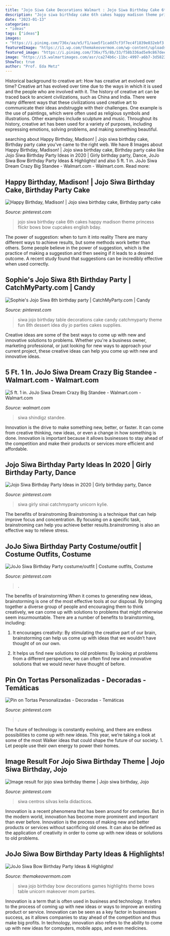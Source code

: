 ```yaml
---
title: "Jojo Siwa Cake Decorations Walmart : Jojo Siwa Birthday Cake 6th Cakes Happy Madison Theme Princess Flickr Bows Bow Cupcakes English Bday"
description: "Jojo siwa birthday cake 6th cakes happy madison theme princess flickr bows bow cupcakes english bday"
date: "2023-01-13"
categories:
- "ideas"
tags: ["ideas"]
images:
- "https://i.pinimg.com/736x/aa/e5/f1/aae5f1cadd7cf3f7ec4f1839e032ebf3.jpg"
featuredImage: "https://i1.wp.com/themakeovermom.com/wp-content/uploads/2017/11/web_DSC0088.jpg?resize=3264%2C4928&amp;ssl=1"
featured_image: "https://i.pinimg.com/736x/f5/8b/33/f58b336ad5e9c867deeb0192d7cdc8ee.jpg"
image: "https://i5.walmartimages.com/asr/ca274b6c-11bc-4997-a6b7-3d582321d3d1.3d949d1c20fe60e2ab479ea10ed1b80b.jpeg"
ShowToc: true
author: "Prof. Eda Metz"
---
```



Historical background to creative art: How has creative art evolved over time?
Creative art has evolved over time due to the ways in which it is used and the people who are involved with it. The history of creative art can be traced back to ancient civilizations, such as China and India. There were many different ways that these civilizations used creative art to communicate their ideas andstruggle with their challenges. One example is the use of paintings, which were often used as religious symbols and illustrations. Other examples include sculpture and music. Throughout its history, creative art has been used for a variety of purposes, including expressing emotions, solving problems, and making something beautiful.

	

		
searching about Happy Birthday, Madison! | Jojo siwa birthday cake, Birthday party cake you've came to the right web. We have 8 Images about Happy Birthday, Madison! | Jojo siwa birthday cake, Birthday party cake like Jojo Siwa Birthday Party Ideas in 2020 | Girly birthday party, Dance, JoJo Siwa Bow Birthday Party Ideas &amp; Highlights! and also 5 ft. 1 in. JoJo Siwa Dream Crazy Big Standee - Walmart.com - Walmart.com. Read more:
		
    
## Happy Birthday, Madison! | Jojo Siwa Birthday Cake, Birthday Party Cake

<img loading=lazy src="https://i.pinimg.com/736x/ed/49/49/ed4949fec6060611a13fe69761aefe31.jpg" onerror="this.onerror=null;this.src='https://tse1.mm.bing.net/th?id=OIP.cPXYiMtr5jW8KYrg1RUfLwHaLG&amp;pid=15.1';" alt="Happy Birthday, Madison! | Jojo siwa birthday cake, Birthday party cake">

_Source: pinterest.com_

>jojo siwa birthday cake 6th cakes happy madison theme princess flickr bows bow cupcakes english bday. 

	

The power of suggestion: when to turn it into reality
There are many different ways to achieve results, but some methods work better than others. Some people believe in the power of suggestion, which is the practice of making a suggestion and then seeing if it leads to a desired outcome. A recent study found that suggestions can be incredibly effective when used correctly.

    
## Sophie&#039;s Jojo Siwa 8th Birthday Party | CatchMyParty.com | Candy

<img loading=lazy src="https://i.pinimg.com/736x/f5/8b/33/f58b336ad5e9c867deeb0192d7cdc8ee.jpg" onerror="this.onerror=null;this.src='https://tse3.mm.bing.net/th?id=OIP.4aDo9rxhfFIgO2LL0wHiJAHaLE&amp;pid=15.1';" alt="Sophie&#039;s Jojo Siwa 8th birthday party | CatchMyParty.com | Candy">

_Source: pinterest.com_

>siwa jojo birthday table decorations cake candy catchmyparty theme fun 8th dessert idea diy jo parties cakes supplies. 

	

Creative ideas are some of the best ways to come up with new and innovative solutions to problems. Whether you're a business owner, marketing professional, or just looking for new ways to approach your current project, these creative ideas can help you come up with new and innovative ideas.

    
## 5 Ft. 1 In. JoJo Siwa Dream Crazy Big Standee - Walmart.com - Walmart.com

<img loading=lazy src="https://i5.walmartimages.com/asr/ca274b6c-11bc-4997-a6b7-3d582321d3d1.3d949d1c20fe60e2ab479ea10ed1b80b.jpeg" onerror="this.onerror=null;this.src='https://tse4.mm.bing.net/th?id=OIP.aa1HBORngzLdyk5MCpb0KgHaHa&amp;pid=15.1';" alt="5 ft. 1 in. JoJo Siwa Dream Crazy Big Standee - Walmart.com - Walmart.com">

_Source: walmart.com_

>siwa shindigz standee. 

	

Innovation is the drive to make something new, better, or faster. It can come from creative thinking, new ideas, or even a change in how something is done. Innovation is important because it allows businesses to stay ahead of the competition and make their products or services more efficient and affordable.

    
## Jojo Siwa Birthday Party Ideas In 2020 | Girly Birthday Party, Dance

<img loading=lazy src="https://i.pinimg.com/736x/aa/e5/f1/aae5f1cadd7cf3f7ec4f1839e032ebf3.jpg" onerror="this.onerror=null;this.src='https://tse1.mm.bing.net/th?id=OIP.UZ8smtYoxepd8r3YZy0VVAHaJ3&amp;pid=15.1';" alt="Jojo Siwa Birthday Party Ideas in 2020 | Girly birthday party, Dance">

_Source: pinterest.com_

>siwa girly sinai catchmyparty unicorn kylie. 

	

The benefits of brainstroming
Brainstroming is a technique that can help improve focus and concentration. By focusing on a specific task, brainstroming can help you achieve better results.brainstroming is also an effective way to relieve stress.

    
## JoJo Siwa Birthday Party Costume/outfit | Costume Outfits, Costume

<img loading=lazy src="https://i.pinimg.com/originals/a6/3b/35/a63b3513968b7776c5440f33ab72d1ed.jpg" onerror="this.onerror=null;this.src='https://tse3.mm.bing.net/th?id=OIP.Us6Ho3HOM8dOTwksjlUXDQHaHU&amp;pid=15.1';" alt="JoJo Siwa Birthday Party costume/outfit | Costume outfits, Costume">

_Source: pinterest.com_

>. 

	

The benefits of brainstorming
When it comes to generating new ideas, brainstorming is one of the most effective tools at our disposal. By bringing together a diverse group of people and encouraging them to think creatively, we can come up with solutions to problems that might otherwise seem insurmountable.
There are a number of benefits to brainstorming, including:

1. It encourages creativity: By stimulating the creative part of our brain, brainstorming can help us come up with ideas that we wouldn’t have thought of on our own.

2. It helps us find new solutions to old problems: By looking at problems from a different perspective, we can often find new and innovative solutions that we would never have thought of before.


    
## Pin On Tortas Personalizadas - Decoradas - Temáticas

<img loading=lazy src="https://i.pinimg.com/736x/14/cb/d1/14cbd1a56d57ec0a23bb30fe0d99fd1c.jpg" onerror="this.onerror=null;this.src='https://tse2.mm.bing.net/th?id=OIP.7_-U60Q-x2VkfC_pS8N6IQHaJQ&amp;pid=15.1';" alt="Pin on Tortas Personalizadas - Decoradas - Temáticas">

_Source: pinterest.com_

>. 

	

The future of technology is constantly evolving, and there are endless possibilities to come up with new ideas. This year, we’re taking a look at some of the most Walker ideas that could shape the future of our society. 1. Let people use their own energy to power their homes.

    
## Image Result For Jojo Siwa Birthday Theme | Jojo Siwa Birthday, Jojo

<img loading=lazy src="https://i.pinimg.com/originals/53/ae/0a/53ae0a2b4604f084d91ede9ee65a9208.jpg" onerror="this.onerror=null;this.src='https://tse1.mm.bing.net/th?id=OIP.Qv_FRluFhn7GAUvUAryxpgHaJ4&amp;pid=15.1';" alt="Image result for jojo siwa birthday theme | Jojo siwa birthday, Jojo">

_Source: pinterest.com_

>siwa centros silvas keila didacticos. 

	

Innovation is a recent phenomena that has been around for centuries. But in the modern world, innovation has become more prominent and important than ever before. Innovation is the process of making new and better products or services without sacrificing old ones. It can also be defined as the application of creativity in order to come up with new ideas or solutions to old problems.

    
## JoJo Siwa Bow Birthday Party Ideas &amp; Highlights!

<img loading=lazy src="https://i1.wp.com/themakeovermom.com/wp-content/uploads/2017/11/web_DSC0088.jpg?resize=3264%2C4928&amp;ssl=1" onerror="this.onerror=null;this.src='https://tse1.mm.bing.net/th?id=OIP.f1kPY2Nfde-V_GstOb-iAQHaLL&amp;pid=15.1';" alt="JoJo Siwa Bow Birthday Party Ideas &amp; Highlights!">

_Source: themakeovermom.com_

>siwa jojo birthday bow decorations games highlights theme bows table unicorn makeover mom parties. 

	

Innovation is a term that is often used in business and technology. It refers to the process of coming up with new ideas or ways to improve an existing product or service. Innovation can be seen as a key factor in businesses success, as it allows companies to stay ahead of the competition and thus make big profits. In technology, innovation also refers to the ability to come up with new ideas for computers, mobile apps, and even medicines.

